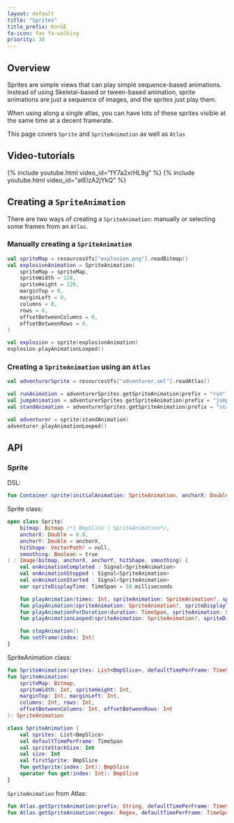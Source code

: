 ```yaml
---
layout: default
title: "Sprites"
title_prefix: KorGE
fa-icon: fas fa-walking
priority: 30
---
```




## Overview

Sprites are simple views that can play simple sequence-based animations.
Instead of using Skeletal-based or tween-based animation,
sprite animations are just a sequence of images, and the sprites
just play them.

When using along a single atlas, you can have lots of these sprites visible
at the same time at a decent framerate.

This page covers `Sprite` and `SpriteAnimation` as well as `Atlas`

## Video-tutorials

{% include youtube.html video_id="fY7a2xrHL9g" %}
{% include youtube.html video_id="atElzA2jYkQ" %}

## Creating a `SpriteAnimation`

There are two ways of creating a `SpriteAnimation`:
manually or selecting some frames from an `Atlas`.

### Manually creating a `SpriteAnimation`

```kotlin
val spriteMap = resourcesVfs["explosion.png"].readBitmap()
val explosionAnimation = SpriteAnimation(
    spriteMap = spriteMap,
    spriteWidth = 128,
    spriteHeight = 128,
    marginTop = 0,
    marginLeft = 0,
    columns = 8,
    rows = 8,
    offsetBetweenColumns = 0,  
    offsetBetweenRows = 0,  
)

val explosion = sprite(explosionAnimation)
explosion.playAnimationLooped()
```

### Creating a `SpriteAnimation` using an `Atlas`

```kotlin
val adventurerSprite = resourcesVfs["adventurer.xml"].readAtlas()

val runAnimation = adventurerSprites.getSpriteAnimation(prefix = "run")
val jumpAnimation = adventurerSprites.getSpriteAnimation(prefix = "jump")
val standAnimation = adventurerSprites.getSpriteAnimation(prefix = "stand")

val adventurer = sprite(standAnimation)
adventurer.playAnimationLooped()
```

## API

### Sprite

DSL:

```kotlin
fun Container.sprite(initialAnimation: SpriteAnimation, anchorX: Double , anchorY: Double)
```

Sprite class:

```kotlin
open class Sprite(
    bitmap: Bitmap /*| BmpSlice | SpriteAnimation*/,
    anchorX: Double = 0.0,
    anchorY: Double = anchorX,
    hitShape: VectorPath? = null,
    smoothing: Boolean = true
) : Image(bitmap, anchorX, anchorY, hitShape, smoothing) {
    val onAnimationCompleted : Signal<SpriteAnimation>
    val onAnimationStopped : Signal<SpriteAnimation>
    val onAnimationStarted : Signal<SpriteAnimation>
    var spriteDisplayTime: TimeSpan = 50.milliseconds

    fun playAnimation(times: Int, spriteAnimation: SpriteAnimation?, spriteDisplayTime: TimeSpan, startFrame: Int, reversed: Boolean)
    fun playAnimation(spriteAnimation: SpriteAnimation?, spriteDisplayTime: TimeSpan, startFrame: Int, reversed: Boolean)
    fun playAnimationForDuration(duration: TimeSpan, spriteAnimation: SpriteAnimation?, spriteDisplayTime: TimeSpan, startFrame: Int, reversed: Boolean)
    fun playAnimationLooped(spriteAnimation: SpriteAnimation?, spriteDisplayTime: TimeSpan, startFrame: Int, reversed: Boolean)

    fun stopAnimation()
    fun setFrame(index: Int)
}
```

SpriteAnimation class:

```kotlin
fun SpriteAnimation(sprites: List<BmpSlice>, defaultTimePerFrame: TimeSpan): SpriteAnimation
fun SpriteAnimation(
    spriteMap: Bitmap,
    spriteWidth: Int, spriteHeight: Int,
    marginTop: Int, marginLeft: Int,
    columns: Int, rows: Int,
    offsetBetweenColumns: Int, offsetBetweenRows: Int
): SpriteAnimation

class SpriteAnimation {
    val sprites: List<BmpSlice>
    val defaultTimePerFrame: TimeSpan
    val spriteStackSize: Int
    val size: Int
    val firstSprite: BmpSlice
    fun getSprite(index: Int): BmpSlice
    operator fun get(index: Int): BmpSlice
}
```

`SpriteAnimation` from Atlas:

```kotlin
fun Atlas.getSpriteAnimation(prefix: String, defaultTimePerFrame: TimeSpan): SpriteAnimation
fun Atlas.getSpriteAnimation(regex: Regex, defaultTimePerFrame: TimeSpan): SpriteAnimation
```
